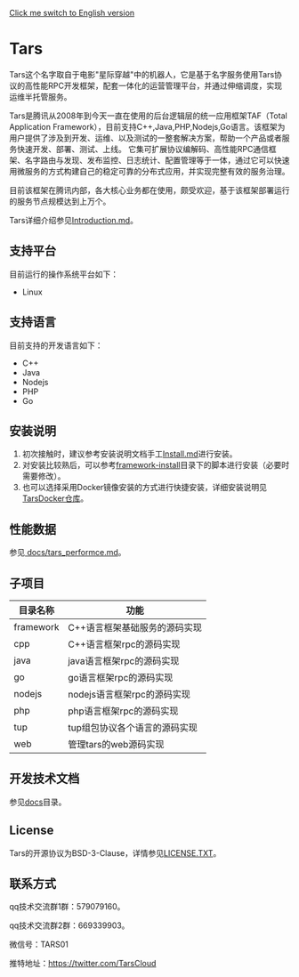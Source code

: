 [Click me switch to English version](README.md)

# Tars

Tars这个名字取自于电影"星际穿越"中的机器人，它是基于名字服务使用Tars协议的高性能RPC开发框架，配套一体化的运营管理平台，并通过伸缩调度，实现运维半托管服务。

Tars是腾讯从2008年到今天一直在使用的后台逻辑层的统一应用框架TAF（Total Application Framework），目前支持C++,Java,PHP,Nodejs,Go语言。该框架为用户提供了涉及到开发、运维、以及测试的一整套解决方案，帮助一个产品或者服务快速开发、部署、测试、上线。
它集可扩展协议编解码、高性能RPC通信框架、名字路由与发现、发布监控、日志统计、配置管理等于一体，通过它可以快速用微服务的方式构建自己的稳定可靠的分布式应用，并实现完整有效的服务治理。

目前该框架在腾讯内部，各大核心业务都在使用，颇受欢迎，基于该框架部署运行的服务节点规模达到上万个。

Tars详细介绍参见[Introduction.md](Introduction.md)。

## 支持平台

目前运行的操作系统平台如下：

- Linux

## 支持语言

目前支持的开发语言如下：

- C++
- Java
- Nodejs
- PHP
- Go

## 安装说明

1. 初次接触时，建议参考安装说明文档手工[Install.md](Install.md)进行安装。
2. 对安装比较熟后，可以参考[framework-install](framework-install)目录下的脚本进行安装（必要时需要修改）。
3. 也可以选择采用Docker镜像安装的方式进行快捷安装，详细安装说明见[TarsDocker仓库](https://github.com/TarsCloud/TarsDocker)。

## 性能数据

参见[ docs/tars_performce.md](docs/tars_performce.md)。

## 子项目

| 目录名称  | 功能                          |
| --------- | ----------------------------- |
| framework | C++语言框架基础服务的源码实现 |
| cpp       | C++语言框架rpc的源码实现      |
| java      | java语言框架rpc的源码实现     |
| go        | go语言框架rpc的源码实现       |
| nodejs    | nodejs语言框架rpc的源码实现   |
| php       | php语言框架rpc的源码实现      |
| tup       | tup组包协议各个语言的源码实现 |
| web       | 管理tars的web源码实现         |

## 开发技术文档

参见[docs](docs)目录。

## License

Tars的开源协议为BSD-3-Clause，详情参见[LICENSE.TXT](LICENSE.TXT)。

## 联系方式

qq技术交流群1群：579079160。

qq技术交流群2群：669339903。

微信号：TARS01

推特地址：https://twitter.com/TarsCloud
